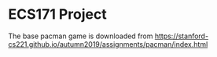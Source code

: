 # ECS171 Project

The base pacman game is downloaded from https://stanford-cs221.github.io/autumn2019/assignments/pacman/index.html
